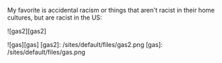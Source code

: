 My favorite is accidental racism or things that aren't racist in their home cultures, but are racist in the US:

![gas2][gas2] 

![gas][gas] <!-- Images -->
[gas2]: /sites/default/files/gas2.png
[gas]: /sites/default/files/gas.png